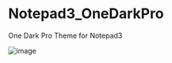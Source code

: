 # Notepad3_OneDarkPro
One Dark Pro Theme for Notepad3

![image](https://user-images.githubusercontent.com/7759507/147801354-2be6be65-a727-407f-a7e6-fda721e7b8cc.png)

